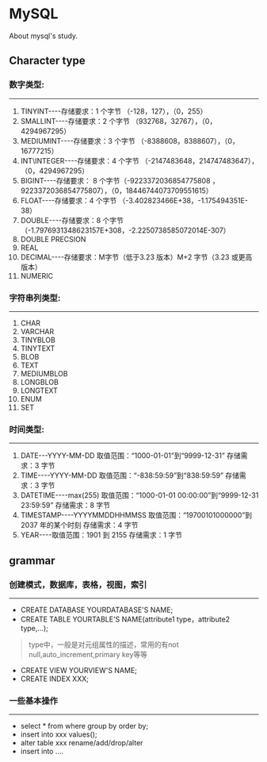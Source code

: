 # MySQL
About mysql's study.

## Character type

### 数字类型:
-------------------
1. TINYINT----存储要求：1 个字节 （-128，127），（0，255）
2. SMALLINT----存储要求：2 个字节 （932768，32767），（0，4294967295）
3. MEDIUMINT----存储要求：3 个字节  （-8388608，8388607），（0，16777215）
4. INT\INTEGER----存储要求：4 个字节 （-2147483648，214747483647），（0，4294967295）
5. BIGINT----存储要求： 8 个字节（-9223372036854775808 ，9223372036854775807），（0，18446744073709551615）
6. FLOAT----存储要求：4 个字节 （-3.402823466E+38，-1.175494351E-38）
7. DOUBLE----存储要求：8 个字节 （-1.7976931348623157E+308，-2.2250738585072014E-307）
8. DOUBLE PRECSION
9. REAL
10. DECIMAL----存储要求：M字节（低于3.23 版本）M+2 字节（3.23 或更高版本） 
11. NUMERIC

### 字符串列类型:
-------------------
1. CHAR
2. VARCHAR
3. TINYBLOB
4. TINYTEXT
5. BLOB
6. TEXT
7. MEDIUMBLOB
8. LONGBLOB
9. LONGTEXT
10. ENUM
11. SET

### 时间类型:
-------------------
1. DATE---YYYY-MM-DD 取值范围：“1000-01-01”到“9999-12-31” 存储需求：3 字节 
2. TIME----YYYY-MM-DD 取值范围：“-838:59:59”到“838:59:59” 存储需求：3 字节 
3. DATETIME----max(255) 取值范围：“1000-01-01 00:00:00”到“9999-12-31 23:59:59” 存储需求：8 字节 
4. TIMESTAMP----YYYYMMDDHHMMSS 取值范围：“19700101000000”到 2037 年的某个时刻 存储需求：4 字节 
5. YEAR----取值范围：1901 到 2155 存储需求：1 字节 

## grammar

### 创建模式，数据库，表格，视图，索引
--------------------
* CREATE DATABASE YOURDATABASE'S NAME;
* CREATE TABLE YOURTABLE'S NAME(attribute1 type，attribute2 type,...);
> type中，一般是对元组属性的描述，常用的有not null,auto_increment,primary key等等
* CREATE VIEW YOURVIEW'S NAME;
* CREATE INDEX XXX;

### 一些基本操作
--------------------
+ select * from where group by order by;
+ insert into xxx values();
+ alter table xxx rename/add/drop/alter
+ insert into ....
